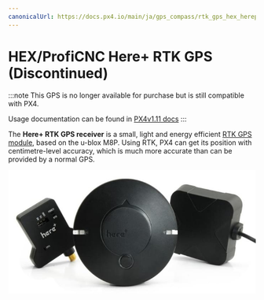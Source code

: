 ```yaml
---
canonicalUrl: https://docs.px4.io/main/ja/gps_compass/rtk_gps_hex_hereplus
---
```


# HEX/ProfiCNC Here+ RTK GPS (Discontinued)

:::note
This GPS is no longer available for purchase but is still compatible with PX4.

Usage documentation can be found in [PX4v1.11 docs](https://docs.px4.io/v1.11/en/gps_compass/rtk_gps_hex_hereplus.html)
:::

The **Here+ RTK GPS receiver** is a small, light and energy efficient [RTK GPS module](../gps_compass/rtk_gps.md), based on the u-blox M8P. Using RTK, PX4 can get its position with centimetre-level accuracy, which is much more accurate than can be provided by a normal GPS.

<img src="../../assets/hardware/gps/rtk_here_plus.jpg" />
